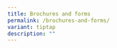 ```yaml
---
title: Brochures and forms
permalink: /brochures-and-forms/
variant: tiptap
description: ""
---
```

